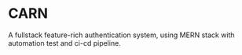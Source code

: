 # CARN
A fullstack feature-rich authentication system, using MERN stack with automation test and ci-cd pipeline.
